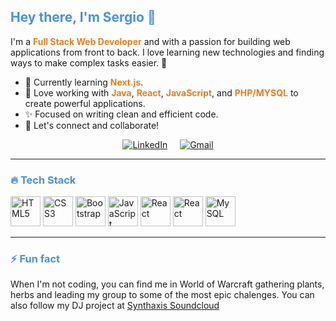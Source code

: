 <div style="background:url("https://t3.ftcdn.net/jpg/03/22/22/56/360_F_322225640_9woTPc71vuaAapO8bGbNGKU5JbLgQUeQ.jpg"); padding: 20px; border-radius: 8px;">

## <span style="color: #4A90E2;">Hey there, I'm Sergio 👋</span>

I'm a <strong style="color: #E67E22;">Full Stack Web Developer</strong> and <strong style="color: #E67E22;"></strong> with a passion for building web applications from front to back. I love learning new technologies and finding ways to make complex tasks easier. 🚀

- 🌱 Currently learning <strong style="color: #E67E22;">Next.js</strong>.
- 🔧 Love working with <strong style="color: #E67E22;">Java</strong>, <strong style="color: #E67E22;">React</strong>, <strong style="color: #E67E22;">JavaScript</strong>, and <strong style="color: #E67E22;">PHP/MYSQL</strong> to create powerful applications.
- ✨ Focused on writing clean and efficient code.
- 🔗 Let's connect and collaborate! 

<div align="center" style="display: flex; justify-content: center; gap: 20px;">
  <a href="https://www.linkedin.com/in/sergioalexandregarcia" target="_blank">
    <img src="https://img.shields.io/badge/linkedin-%230077B5.svg?style=for-the-badge&logo=linkedin&logoColor=white" alt="LinkedIn"/>
  </a>
  <a href="mailto:garcia.sergio.alexandre@gmail.com" target="_blank">
    <img src="https://img.shields.io/badge/Gmail-D14836?style=for-the-badge&logo=gmail&logoColor=white" alt="Gmail"/>
  </a>
</div>

</div>

---

### <span style="color: #4A90E2;">🔥 Tech Stack</span>

<div align="left">
  
 
  <img src="https://img.icons8.com/color/48/000000/html-5.png" alt="HTML5" height="48"/>

  
  <img src="https://img.icons8.com/color/48/000000/css3.png" alt="CSS3" height="48"/>

   
  <img src="https://img.icons8.com/color/48/000000/bootstrap.png" alt="Bootstrap" height="48"/>


  <img src="https://img.icons8.com/color/48/000000/javascript.png" alt="JavaScript" height="48"/>

 
  <img src="https://img.icons8.com/color/48/000000/react-native.png" alt="React" height="48"/>


  <img src="https://img.icons8.com/color/48/000000/php.png" alt="React" height="48"/>

 
  <img src="https://img.icons8.com/color/48/000000/mysql-logo.png" alt="MySQL" height="48"/>


</div>

---

### <span style="color: #4A90E2;">⚡ Fun fact</span>

When I'm not coding, you can find me in World of Warcraft gathering plants, herbs and leading my group to some of the most epic chalenges. You can also follow my DJ project at  <a href="https://soundcloud.com/synth-axis" target="_blank">Synthaxis Soundcloud</a>
